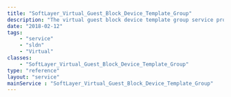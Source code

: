 ```yaml
---
title: "SoftLayer_Virtual_Guest_Block_Device_Template_Group"
description: "The virtual guest block device template group service provides a common interface to an accounts archived image templates The interaction with various third party APIs is not needed when implementing this service to administer your guests. "
date: "2018-02-12"
tags:
    - "service"
    - "sldn"
    - "Virtual"
classes:
    - "SoftLayer_Virtual_Guest_Block_Device_Template_Group"
type: "reference"
layout: "service"
mainService : "SoftLayer_Virtual_Guest_Block_Device_Template_Group"
---
```

